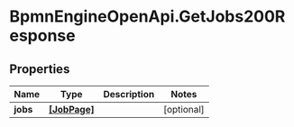 # BpmnEngineOpenApi.GetJobs200Response

## Properties

Name | Type | Description | Notes
------------ | ------------- | ------------- | -------------
**jobs** | [**[JobPage]**](JobPage.md) |  | [optional] 


